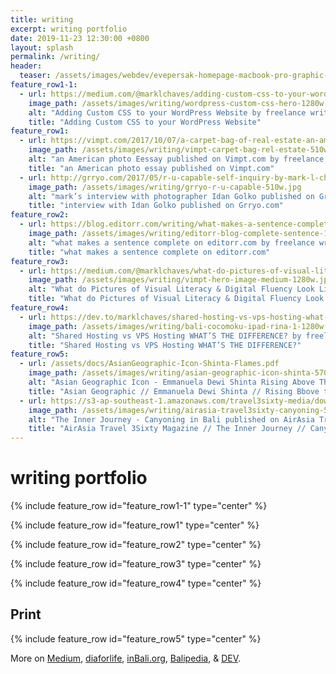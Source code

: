 ```yaml
---
title: writing
excerpt: writing portfolio
date: 2019-11-23 12:30:00 +0800
layout: splash
permalink: /writing/
header:
  teaser: /assets/images/webdev/evepersak-homepage-macbook-pro-graphic-300w.jpg
feature_row1-1:
  - url: https://medium.com/@marklchaves/adding-custom-css-to-your-wordpress-website-how-to-guide-a50b474af36d
    image_path: /assets/images/writing/wordpress-custom-css-hero-1280w.jpg
    alt: "Adding Custom CSS to your WordPress Website by freelance writer mark l chaves"
    title: "Adding Custom CSS to your WordPress Website"
feature_row1:
  - url: https://vimpt.com/2017/10/07/a-carpet-bag-of-real-estate-an-american-confessional/
    image_path: /assets/images/writing/vimpt-carpet-bag-rel-estate-510w.jpg
    alt: "an American photo Eessay published on Vimpt.com by freelance writer mark l chaves"
    title: "an American photo essay published on Vimpt.com"
  - url: http://grryo.com/2017/05/r-u-capable-self-inquiry-by-mark-l-chaves/
    image_path: /assets/images/writing/grryo-r-u-capable-510w.jpg
    alt: "mark’s interview with photographer Idan Golko published on Grryo.com by freelance writer mark l chaves"
    title: "interview with Idan Golko published on Grryo.com"
feature_row2:
  - url: https://blog.editorr.com/writing/what-makes-a-sentence-complete
    image_path: /assets/images/writing/editorr-blog-complete-sentence-1280w.jpg
    alt: "what makes a sentence complete on editorr.com by freelance writer mark l chaves"
    title: "what makes a sentence complete on editorr.com"
feature_row3:
  - url: https://medium.com/@marklchaves/what-do-pictures-of-visual-literacy-digital-fluency-look-like-fbec00b2c591
    image_path: /assets/images/writing/vimpt-hero-image-medium-1280w.jpg
    alt: "What do Pictures of Visual Literacy & Digital Fluency Look Like? by freelance writer mark l chaves"
    title: "What do Pictures of Visual Literacy & Digital Fluency Look Like?"
feature_row4:
  - url: https://dev.to/marklchaves/shared-hosting-vs-vps-hosting-what-s-the-difference-oj5
    image_path: /assets/images/writing/bali-cocomoku-ipad-rina-1-1280w.jpg
    alt: "Shared Hosting vs VPS Hosting WHAT’S THE DIFFERENCE? by freelance writer mark l chaves"
    title: "Shared Hosting vs VPS Hosting WHAT’S THE DIFFERENCE?"
feature_row5:
  - url: /assets/docs/AsianGeographic-Icon-Shinta-Flames.pdf
    image_path: /assets/images/writing/asian-geographic-icon-shinta-570w.jpg
    alt: "Asian Geographic Icon - Emmanuela Dewi Shinta Rising Above The Flames by freelance writer mark l chaves"
    title: "Asian Geographic // Emmanuela Dewi Shinta // Rising Bbove the Flames"
  - url: https://s3-ap-southeast-1.amazonaws.com/travel3sixty-media/download/magazines/2016/May/files/assets/basic-html/index.html#68
    image_path: /assets/images/writing/airasia-travel3sixty-canyoning-570w.jpg
    alt: "The Inner Journey - Canyoning in Bali published on AirAsia Travel 3Sixty Magazine by freelance writer mark l chaves"
    title: "AirAsia Travel 3Sixty Magazine // The Inner Journey // Canyoning in Bali"
---
```

# writing portfolio

{% include feature_row id="feature_row1-1" type="center" %}

{% include feature_row id="feature_row1" type="center" %}

{% include feature_row id="feature_row2" type="center" %}

{% include feature_row id="feature_row3" type="center" %}

{% include feature_row id="feature_row4" type="center" %}

## Print
{% include feature_row id="feature_row5" type="center" %}

More on [Medium](https://medium.com/@marklchaves), [diaforlife](http://diaforlife.com/authors/123), [inBali.org](http://www.inbali.org/author/mark_chaves/), [Balipedia](https://balipedia.com/profile/marklchaves), & [DEV](https://dev.to/marklchaves).